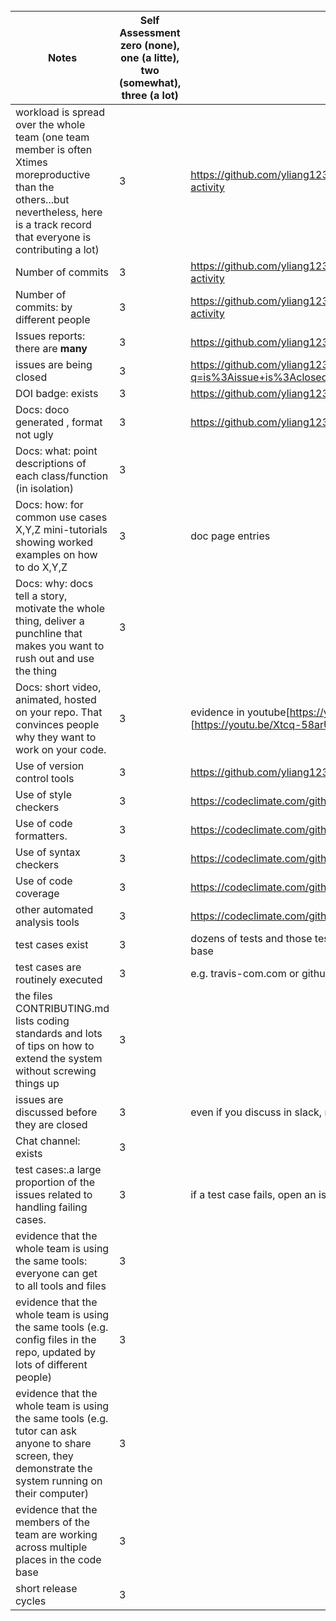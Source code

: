 
<br clear=all>

| Notes|Self Assessment  zero (none), one (a litte), two (somewhat), three (a lot)| Evidence|
|-----|--------|---------|
|workload is spread over the whole team (one team member is often Xtimes moreproductive than the others...but nevertheless, here is a track record that everyone is contributing a lot)|3|  https://github.com/yliang123/TeamFormationAssistant/graphs/commit-activity|
| Number of commits|3| https://github.com/yliang123/TeamFormationAssistant/graphs/commit-activity|
| Number of commits: by different people|3|https://github.com/yliang123/TeamFormationAssistant/graphs/commit-activity|
| Issues reports: there are **many**| 3| https://github.com/yliang123/TeamFormationAssistant/issues |
|  issues are being  closed|3 |https://github.com/yliang123/TeamFormationAssistant/issues?q=is%3Aissue+is%3Aclosed|
| DOI badge: exists |3 | https://github.com/yliang123/TeamFormationAssistant#readme|
|Docs: doco generated , format not ugly |3|https://github.com/yliang123/TeamFormationAssistant/tree/master/docs|
|Docs: what: point descriptions of each class/function (in isolation) |3| |
|Docs: how: for common use cases X,Y,Z mini-tutorials showing worked examples on how to do X,Y,Z|3|doc page entries|
|Docs: why: docs tell a story, motivate the whole thing, deliver a punchline that makes you want to rush out and use the thing| 3| |
|Docs: short video, animated, hosted on your repo. That convinces people why they want to work on your code.|3 | evidence in youtube[https://youtu.be/WLMfi0sLFsA] and [https://youtu.be/Xtcq-58arUU] |
| Use of version control tools| 3|https://github.com/yliang123/TeamFormationAssistant |
|Use of  style checkers |3 |https://codeclimate.com/github/yliang123/TeamFormationAssistant| 
| Use of code  formatters. | 3|https://codeclimate.com/github/yliang123/TeamFormationAssistant|
| Use of syntax checkers| 3 |https://codeclimate.com/github/yliang123/TeamFormationAssistant|
| Use of code coverage | 3|https://codeclimate.com/github/yliang123/TeamFormationAssistant|
| other automated analysis tools| 3|https://codeclimate.com/github/yliang123/TeamFormationAssistant|
| test cases exist|3|dozens of tests and those test cases are more than 30% of the  code base|
| test cases are routinely executed|3 |e.g. travis-com.com or github actions or something|
 | the files CONTRIBUTING.md lists coding standards and lots of tips on how to extend the system without screwing things up| 3| |
| issues are discussed before they are closed| 3| even if you discuss in slack, need a sumamry statement here|
| Chat channel: exists| 3| |
| test cases:.a large proportion of the issues related to handling failing cases.|3|if a test case fails, open an issue and fix it|
| evidence that the whole team is using the same tools: everyone can get to all tools and files| 3| |
| evidence that the whole team is using the same tools (e.g. config files in the repo, updated by lots of different people)| 3| |
| evidence that the whole team is using the same tools (e.g. tutor can ask anyone to share screen, they demonstrate the system running on their computer)| 3| |
| evidence that the members of the team are working across multiple places in the code base| 3| |
|short release cycles |  3||
